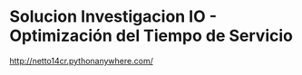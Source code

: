 # Solucion Investigacion IO - Optimización del Tiempo de Servicio
http://netto14cr.pythonanywhere.com/
